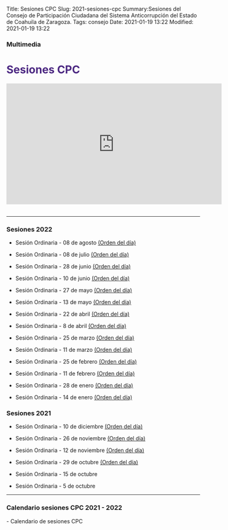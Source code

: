 Title: Sesiones CPC
Slug: 2021-sesiones-cpc
Summary:Sesiones del Consejo de Participación Ciudadana del Sistema Anticorrupción del Estado de Coahuila de Zaragoza.
Tags: consejo
Date: 2021-01-19 13:22
Modified: 2021-01-19 13:22

<link rel="stylesheet" href="https://cdn.jsdelivr.net/npm/bootstrap-icons@1.3.0/font/bootstrap-icons.css">
<style type="text/css">
	.cam {font-size: 2rem; color: red;}
	.acta {font-size: 2rem; color: grau;}
    .calendario {font-size: 2rem; color: gray;}

</style>

### Multimedia

  <div id="que-es" class="contenedor-horizontal que-es-el-sea clearfix">
        <div class="que-es">
            <h1 style="color: #4c2882">Sesiones CPC</h1>
            <p></p>
            <div class="embed-responsive embed-responsive-16by9">
                <iframe width="560" height="315" src="https://www.youtube.com/embed/videoseries?list=PLDdlhleuW9zck5BEwLLfTx4YIoD1SaWkN" frameborder="0" allow="accelerometer; autoplay; encrypted-media; gyroscope; picture-in-picture" allowfullscreen></iframe>
            </div>
        </div>
    </div><br>

_________________________

### Sesiones 2022

* [<i class="bi bi-camera-reels cam"></i>](#) [<i class="bi bi-file-text acta "></i>](#) Sesión Ordinaria - 08 de agosto [(Orden del día)](vigesima-sesion-ordinaria-orden-del-dia.pdf)

* [<i class="bi bi-camera-reels cam"></i>](https://youtu.be/k0m_-FQkl1A) [<i class="bi bi-file-text acta "></i>](#) Sesión Ordinaria - 08 de julio [(Orden del día)](decima-novena-sesion-ordinaria-orden-del-dia.pdf)

* [<i class="bi bi-camera-reels cam"></i>](https://youtu.be/1Cx1aU5zdLY) [<i class="bi bi-file-text acta "></i>](#) Sesión Ordinaria - 28 de junio [(Orden del día)](decima-octava-sesion-ordinaria-orden-del-dia.pdf)

* [<i class="bi bi-camera-reels cam"></i>](https://youtu.be/WKWHlAbsRDw) [<i class="bi bi-file-text acta "></i>](#) Sesión Ordinaria - 10 de junio [(Orden del día)](decima-septima-sesion-ordinaria-orden-del-dia.pdf)

* [<i class="bi bi-camera-reels cam"></i>](https://youtu.be/D71d_B0dtAQ) [<i class="bi bi-file-text acta "></i>](#) Sesión Ordinaria - 27 de mayo [(Orden del día)](decima-sexta-sesion-ordinaria-orden-del-dia.pdf)

* [<i class="bi bi-camera-reels cam"></i>](https://youtu.be/G4boBKOKT7M) [<i class="bi bi-file-text acta "></i>](acta-decima-quinta-sesion-ordinaria-cpc.pdf) Sesión Ordinaria - 13 de mayo [(Orden del día)](decima-quinta-sesion-ordinaria-orden-del-dia.pdf)

* [<i class="bi bi-camera-reels cam"></i>](https://youtu.be/w0H6ev1Ew9Q) [<i class="bi bi-file-text acta "></i>](acta-decima-cuarta-sesion-ordinaria-cpc.pdf) Sesión Ordinaria - 22 de abril [(Orden del día)](decima-cuarta-sesion-ordinaria-orden-del-dia.pdf)

* [<i class="bi bi-camera-reels cam"></i>](https://youtu.be/uK4PguVEADk) [<i class="bi bi-file-text acta "></i>](acta-decima-tercera-sesion-ordinaria-cpc.pdf) Sesión Ordinaria - 8 de abril [(Orden del día)](decima-tercera-sesion-ordinaria-orden-del-dia.pdf)

* [<i class="bi bi-camera-reels cam"></i>](https://youtu.be/PQ9XjTuBJYo) [<i class="bi bi-file-text acta "></i>](acta-decima-segunda-sesion-ordinaria-cpc.pdf) Sesión Ordinaria - 25 de marzo [(Orden del día)](decima-segunda-sesion-ordinaria-orden-del-dia.pdf)

* [<i class="bi bi-camera-reels cam"></i>](https://youtu.be/ybSxO3RaE90) [<i class="bi bi-file-text acta "></i>](acta-decima-primera-sesion-ordinaria-cpc.pdf) Sesión Ordinaria - 11 de marzo [(Orden del día)](decima-primera-sesion-ordinaria-orden-del-dia.pdf)

* [<i class="bi bi-camera-reels cam"></i>](https://youtu.be/dv6wZmi550E) [<i class="bi bi-file-text acta "></i>](acta-decima-sesion-ordinaria-cpc.pdf) Sesión Ordinaria - 25 de febrero [(Orden del día)](decima-sesion-ordinaria-orden-del-dia.pdf)

* [<i class="bi bi-camera-reels cam"></i>](https://youtu.be/U645wRXFLQ4) [<i class="bi bi-file-text acta "></i>](acta-novena-sesion-ordinaria-cpc.pdf) Sesión Ordinaria - 11 de febrero [(Orden del día)](novena-sesion-ordinaria-orden-del-dia.pdf)

* [<i class="bi bi-camera-reels cam"></i>](https://youtu.be/Bv-j2QaQfpY) [<i class="bi bi-file-text acta "></i>](acta-octava-sesion-ordinaria-cpc.pdf) Sesión Ordinaria - 28 de enero [(Orden del día)](octava-sesion-ordinaria-orden-del-dia.pdf)

* [<i class="bi bi-camera-reels cam"></i>](https://fb.watch/aOIFBr8sCH/) [<i class="bi bi-file-text acta "></i>](acta-septima-sesion-ordinaria-cpc.pdf) Sesión Ordinaria - 14 de enero [(Orden del día)](septima-sesion-ordinaria-orden-del-dia.pdf)


### Sesiones 2021

* [<i class="bi bi-camera-reels cam"></i>](https://youtu.be/ViCBDKiO1GI) [<i class="bi bi-file-text acta "></i>](acta-sexta-sesion-ordinaria-cpc.pdf) Sesión Ordinaria - 10 de diciembre [(Orden del día)](sexta-sesion-ordinaria-orden-del-dia.pdf)

* [<i class="bi bi-camera-reels cam"></i>](https://youtu.be/91DswnykLWs) [<i class="bi bi-file-text acta "></i>](#) Sesión Ordinaria - 26 de noviembre [(Orden del día)](quinta-sesion-ordinaria-orden-del-dia.pdf)

* [<i class="bi bi-camera-reels cam"></i>](https://youtu.be/C7YfF2pXhXU) [<i class="bi bi-file-text acta "></i>](#) Sesión Ordinaria - 12 de noviembre [(Orden del día)](cuarta-sesion-ordinaria-orden-del-dia.pdf)

* [<i class="bi bi-camera-reels cam"></i>](https://youtu.be/WoZAkF_Rrtk) [<i class="bi bi-file-text acta "></i>](acta-tercera-sesion-ordinaria-cpc.pdf) Sesión Ordinaria - 29 de octubre [(Orden del día)](tercera-sesion-ordinaria-orden-del-dia.pdf)

* [<i class="bi bi-camera-reels cam"></i>](https://youtu.be/QpS-WlwH6-A) [<i class="bi bi-file-text acta "></i>](acta-segunda-sesion-ordinaria-cpc.pdf) Sesión Ordinaria - 15 de octubre


* [<i class="bi bi-camera-reels cam"></i>](https://fb.watch/8w7erX9_rZ/) [<i class="bi bi-file-text acta "></i>](acta-primera-sesion-ordinaria-cpc.pdf) Sesión Ordinaria - 5 de octubre


_________________________

### Calendario sesiones CPC 2021 - 2022

[<i class="bi bi-file-text calendario "></i>](calendario-sesiones-cpc-2021-2022.pdf) - Calendario de sesiones CPC
